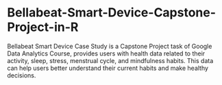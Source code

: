 # Bellabeat-Smart-Device-Capstone-Project-in-R
Bellabeat Smart Device Case Study is a Capstone Project task of Google Data Analytics Course, provides users with health data related to their activity, sleep, stress, menstrual cycle, and mindfulness habits. This data can help users better understand their current habits and make healthy decisions.
